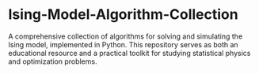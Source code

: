 # Ising-Model-Algorithm-Collection
A comprehensive collection of algorithms for solving and simulating the Ising model, implemented in Python. This repository serves as both an educational resource and a practical toolkit for studying statistical physics and optimization problems.
